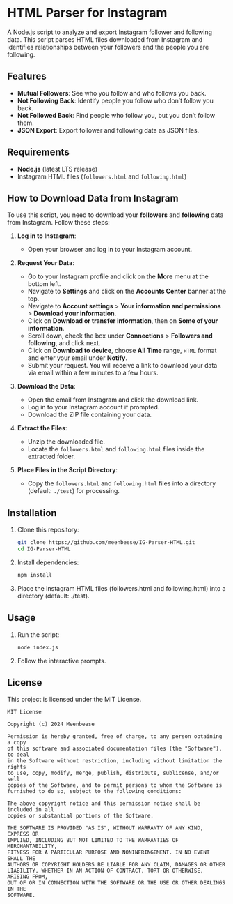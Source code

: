 # HTML Parser for Instagram

A Node.js script to analyze and export Instagram follower and following data. This script parses HTML files downloaded from Instagram and identifies relationships between your followers and the people you are following.

## Features

- **Mutual Followers**: See who you follow and who follows you back.
- **Not Following Back**: Identify people you follow who don’t follow you back.
- **Not Followed Back**: Find people who follow you, but you don’t follow them.
- **JSON Export**: Export follower and following data as JSON files.

## Requirements

- **Node.js** (latest LTS release)
- Instagram HTML files (`followers.html` and `following.html`)

## How to Download Data from Instagram

To use this script, you need to download your **followers** and **following** data from Instagram. Follow these steps:

1. **Log in to Instagram**:

   - Open your browser and log in to your Instagram account.

2. **Request Your Data**:

   - Go to your Instagram profile and click on the **More** menu at the bottom left.
   - Navigate to **Settings** and click on the **Accounts Center** banner at the top.
   - Navigate to **Account settings** > **Your information and permissions** > **Download your information**.
   - Click on **Download or transfer information**, then on **Some of your information**.
   - Scroll down, check the box under **Connections** > **Followers and following**, and click next.
   - Click on **Download to device**, choose **All Time** range, `HTML` format and enter your email under **Notify**.
   - Submit your request. You will receive a link to download your data via email within a few minutes to a few hours.

3. **Download the Data**:

   - Open the email from Instagram and click the download link.
   - Log in to your Instagram account if prompted.
   - Download the ZIP file containing your data.

4. **Extract the Files**:

   - Unzip the downloaded file.
   - Locate the `followers.html` and `following.html` files inside the extracted folder.

5. **Place Files in the Script Directory**:
   - Copy the `followers.html` and `following.html` files into a directory (default: `./test`) for processing.

## Installation

1. Clone this repository:
   ```bash
   git clone https://github.com/meenbeese/IG-Parser-HTML.git
   cd IG-Parser-HTML
   ```
2. Install dependencies:
   ```bash
   npm install
   ```
3. Place the Instagram HTML files (followers.html and following.html) into a directory (default: ./test).

## Usage

1. Run the script:
   ```bash
   node index.js
   ```
2. Follow the interactive prompts.

## License

This project is licensed under the MIT License.

```
MIT License

Copyright (c) 2024 Meenbeese

Permission is hereby granted, free of charge, to any person obtaining a copy
of this software and associated documentation files (the "Software"), to deal
in the Software without restriction, including without limitation the rights
to use, copy, modify, merge, publish, distribute, sublicense, and/or sell
copies of the Software, and to permit persons to whom the Software is
furnished to do so, subject to the following conditions:

The above copyright notice and this permission notice shall be included in all
copies or substantial portions of the Software.

THE SOFTWARE IS PROVIDED "AS IS", WITHOUT WARRANTY OF ANY KIND, EXPRESS OR
IMPLIED, INCLUDING BUT NOT LIMITED TO THE WARRANTIES OF MERCHANTABILITY,
FITNESS FOR A PARTICULAR PURPOSE AND NONINFRINGEMENT. IN NO EVENT SHALL THE
AUTHORS OR COPYRIGHT HOLDERS BE LIABLE FOR ANY CLAIM, DAMAGES OR OTHER
LIABILITY, WHETHER IN AN ACTION OF CONTRACT, TORT OR OTHERWISE, ARISING FROM,
OUT OF OR IN CONNECTION WITH THE SOFTWARE OR THE USE OR OTHER DEALINGS IN THE
SOFTWARE.
```
